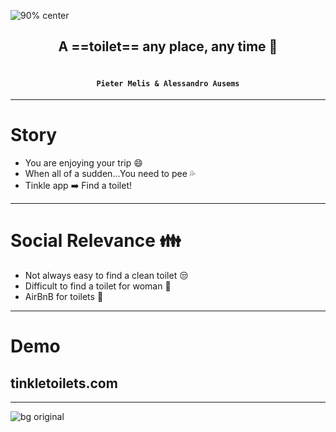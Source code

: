 <!-- $theme: gaia -->

<!-- *template: gaia -->

![90% center](https://tinkletoilets.com/img/logo-text.png)

## <center>A ==toilet== any place, any time :toilet: 
# 
#### <center>``` Pieter Melis & Alessandro Ausems ```
---
<!-- *template: invert -->

#
# Story

- You are enjoying your trip :smile: 
- When all of a sudden...You need to pee :sweat_drops:
- Tinkle app :arrow_right: Find a toilet!

---
#
# Social Relevance :family:

- Not always easy to find a clean toilet :unamused:
- Difficult to find a toilet for woman :woman:
- AirBnB for toilets :toilet:

--- 
<!-- *template: gaia -->
# Demo



 ## tinkletoilets.com
 
---

![bg original](http://images.memes.com/meme/318059)


